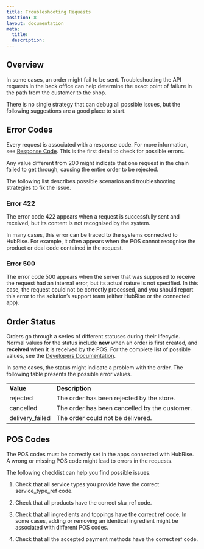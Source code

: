 ```yaml
---
title: Troubleshooting Requests
position: 8
layout: documentation
meta:
  title:
  description:
---
```


## Overview

In some cases, an order might fail to be sent. Troubleshooting the API requests in the back office can help determine the exact point of failure in the path from the customer to the shop. 

There is no single strategy that can debug all possible issues, but the following suggestions are a good place to start. 

## Error Codes

Every request is associated with a response code. For more information, see [Response Code](#heading=h.93fhru81tquq). This is the first detail to check for possible errors. 

Any value different from 200 might indicate that one request in the chain failed to get through, causing the entire order to be rejected. 

The following list describes possible scenarios and troubleshooting strategies to fix the issue.

### Error 422

The error code 422 appears when a request is successfully sent and received, but its content is not recognised by the system. 

In many cases, this error can be traced to the systems connected to HubRise. For example, it often appears when the POS cannot recognise the product or deal code contained in the request. 

### Error 500

The error code 500 appears when the server that was supposed to receive the request had an internal error, but its actual nature is not specified. In this case, the request could not be correctly processed, and you should report this error to the solution’s support team (either HubRise or the connected app).

## Order Status

Orders go through a series of different statuses during their lifecycle. Normal values for the status include **new** when an order is first created, and **received** when it is received by the POS. For the complete list of possible values, see the [Developers Documentation](https://www.hubrise.com/api/order-management/#order-status).

In some cases, the status might indicate a problem with the order. The following table presents the possible error values. 

<table>
  <tr>
    <td><b>Value</b></td>
    <td><b>Description</b></td>
  </tr>
  <tr>
    <td>rejected</td>
    <td>The order has been rejected by the store.</td>
  </tr>
  <tr>
    <td>cancelled</td>
    <td>The order has been cancelled by the customer. </td>
  </tr>
  <tr>
    <td>delivery_failed</td>
    <td>The order could not be delivered. </td>
  </tr>
</table>


## POS Codes

The POS codes must be correctly set in the apps connected with HubRise. A wrong or missing POS code might lead to errors in the requests. 

The following checklist can help you find possible issues. 

1. Check that all service types you provide have the correct service_type_ref code. 

2. Check that all products have the correct sku_ref code.

3. Check that all ingredients and toppings have the correct ref code. In some cases, adding or removing an identical ingredient might be associated with different POS codes. 

4. Check that all the accepted payment methods have the correct ref code.

